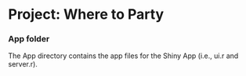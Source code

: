 # Project: Where to Party
### App folder

The App directory contains the app files for the Shiny App (i.e., ui.r and server.r).

